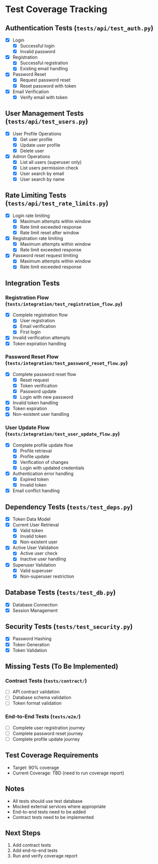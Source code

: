 # Test Coverage Tracking

## Authentication Tests (`tests/api/test_auth.py`)
- [x] Login
  - [x] Successful login
  - [x] Invalid password
- [x] Registration
  - [x] Successful registration
  - [x] Existing email handling
- [x] Password Reset
  - [x] Request password reset
  - [x] Reset password with token
- [x] Email Verification
  - [x] Verify email with token

## User Management Tests (`tests/api/test_users.py`)
- [x] User Profile Operations
  - [x] Get user profile
  - [x] Update user profile
  - [x] Delete user
- [x] Admin Operations
  - [x] List all users (superuser only)
  - [x] List users permission check
  - [x] User search by email
  - [x] User search by name

## Rate Limiting Tests (`tests/api/test_rate_limits.py`)
- [x] Login rate limiting
  - [x] Maximum attempts within window
  - [x] Rate limit exceeded response
  - [x] Rate limit reset after window
- [x] Registration rate limiting
  - [x] Maximum attempts within window
  - [x] Rate limit exceeded response
- [x] Password reset request limiting
  - [x] Maximum attempts within window
  - [x] Rate limit exceeded response

## Integration Tests
### Registration Flow (`tests/integration/test_registration_flow.py`)
- [x] Complete registration flow
  - [x] User registration
  - [x] Email verification
  - [x] First login
- [x] Invalid verification attempts
- [x] Token expiration handling

### Password Reset Flow (`tests/integration/test_password_reset_flow.py`)
- [x] Complete password reset flow
  - [x] Reset request
  - [x] Token verification
  - [x] Password update
  - [x] Login with new password
- [x] Invalid token handling
- [x] Token expiration
- [x] Non-existent user handling

### User Update Flow (`tests/integration/test_user_update_flow.py`)
- [x] Complete profile update flow
  - [x] Profile retrieval
  - [x] Profile update
  - [x] Verification of changes
  - [x] Login with updated credentials
- [x] Authentication error handling
  - [x] Expired token
  - [x] Invalid token
- [x] Email conflict handling

## Dependency Tests (`tests/test_deps.py`)
- [x] Token Data Model
- [x] Current User Retrieval
  - [x] Valid token
  - [x] Invalid token
  - [x] Non-existent user
- [x] Active User Validation
  - [x] Active user check
  - [x] Inactive user handling
- [x] Superuser Validation
  - [x] Valid superuser
  - [x] Non-superuser restriction

## Database Tests (`tests/test_db.py`)
- [x] Database Connection
- [x] Session Management

## Security Tests (`tests/test_security.py`)
- [x] Password Hashing
- [x] Token Generation
- [x] Token Validation

## Missing Tests (To Be Implemented)
### Contract Tests (`tests/contract/`)
- [ ] API contract validation
- [ ] Database schema validation
- [ ] Token format validation

### End-to-End Tests (`tests/e2e/`)
- [ ] Complete user registration journey
- [ ] Complete password reset journey
- [ ] Complete profile update journey

## Test Coverage Requirements
- Target: 90% coverage
- Current Coverage: TBD (need to run coverage report)

## Notes
- All tests should use test database
- Mocked external services where appropriate
- End-to-end tests need to be added
- Contract tests need to be implemented

## Next Steps
1. Add contract tests
2. Add end-to-end tests
3. Run and verify coverage report 